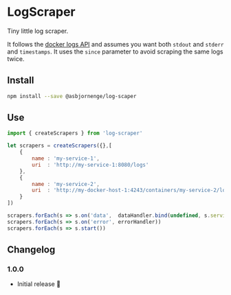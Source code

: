 # LogScraper

Tiny little log scraper.

It follows the [docker logs API](https://docs.docker.com/engine/reference/api/docker_remote_api_v1.19/#get-container-logs) and assumes you want both `stdout` and `stderr` and `timestamps`. It uses the `since` parameter to avoid scraping the same logs twice.

## Install

```sh
npm install --save @asbjornenge/log-scaper
```
## Use

```js
import { createScrapers } from 'log-scraper'

let scrapers = createScrapers({},[
    {
        name : 'my-service-1',
        uri  : 'http://my-service-1:8080/logs'
    },
    {
        name : 'my-service-2',
        uri  : 'http://my-docker-host-1:4243/containers/my-service-2/logs'
    }
])

scrapers.forEach(s => s.on('data',  dataHandler.bind(undefined, s.service))) 
scrapers.forEach(s => s.on('error', errorHandler)) 
scrapers.forEach(s => s.start())
```

## Changelog

### 1.0.0

* Initial release :tada:
